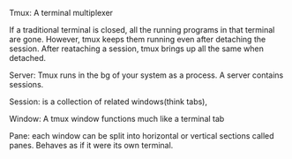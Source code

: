 
Tmux: A terminal multiplexer

If a traditional terminal is closed, all the running programs in that terminal are gone.
However, tmux keeps them running even after detaching the session.
After reataching a session, tmux brings up all the same when detached.

Server: Tmux runs in the bg of your system as a process. A server contains sessions.

Session: is a collection of related windows(think tabs),

Window: A tmux window functions much like a terminal tab

Pane: each window can be split into horizontal or vertical sections called panes.
Behaves as if it were its own terminal.


